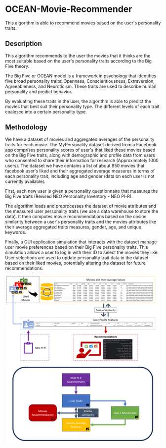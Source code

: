 # OCEAN-Movie-Recommender
This algorithm is able to recommend movies based on the user's personality traits.
   
## Description
This algorithm recommends to the user the movies that it thinks are the most suitable based on the user's personality traits according to the Big Five theory.   
   
The Big Five or OCEAN model is a framework in psychology that identifies five broad personality traits: Openness, Conscientiousness, Extraversion, Agreeableness, and Neuroticism. These traits are used to describe human personality and predict behavior.
   
By evaluating these traits in the user, the algorithm is able to predict the movies that best suit their personality type. The different levels of each trait coalesce into a certain personality type.
   
## Methodology
We have a dataset of movies and aggregated averages of the personality traits for each movie. The MyPersonality dataset derived from a Facebook app comprises personality scores of user's that liked these movies based on the Big Five traits, along with demographic and profile data from users who consented to share their information for research (Approximately 1000 users). The dataset we have contains a list of about 850 movies that facebook user's liked and their aggregated average measures in terms of each personality trait, including age and gender (data on each user is not currently available).
    
First, each new user is given a personality questionnaire that measures the Big Five traits (Revised NEO Personality Inventory - NEO PI-R).     
     
The algorithm loads and preprocesses the dataset of movie attributes and the measured user personality traits (we use a data warehouse to store the data). It then computes movie recommendations based on the cosine similarity between a user's personality traits and the movies attributes like their average aggregated traits measures, gender, age, and unique keywords.
   
Finally, a GUI application simulation that interacts with the dataset manage user movie preferences based on their Big Five personality traits. This simulation allows a user to log in with their ID to select the movies they like. User selections are used to update personality trait data in the dataset based on their liked movies, potentially altering the dataset for future recommendations.

<img src="Diagrams/diagram1.png" width="600" alt="alt text">
<img src="Diagrams/diagram2.png" width="600" alt="alt text">





